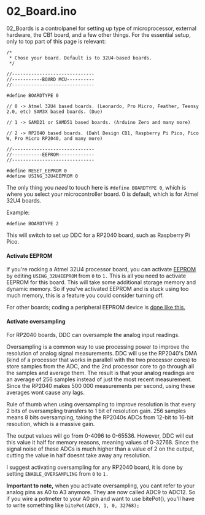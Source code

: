 # 02\_Board.ino

02\_Boards is a controlpanel for setting up type of microprocessor, external hardware, the CB1 board, and a few other things. For the essential setup, only to top part of this page is relevant:

```
/*
 * Chose your board. Default is to 32U4-based boards. 
 */

//------------------------------
//-----------BOARD MCU----------
//------------------------------

#define BOARDTYPE 0

// 0 -> Atmel 32U4 based boards. (Leonardo, Pro Micro, Feather, Teensy 2.0, etc) SAM3X based boards. (Due)

// 1 -> SAMD21 or SAMD51 based boards. (Arduino Zero and many more)

// 2 -> RP2040 based boards. (Dahl Design CB1, Raspberry Pi Pico, Pico W, Pro Micro RP2040, and many more)

//------------------------------
//-----------EEPROM-------------
//------------------------------

#define RESET_EEPROM 0
#define USING_32U4EEPROM 0
```

The only thing you _need_ to touch here is `#define BOARDTYPE 0`, which is where you select your microcontroller board. 0 is default, which is for Atmel 32U4 boards.&#x20;

Example:

`#define BOARDTYPE 2`

This will switch to set up DDC for a RP2040 board, such as Raspberry Pi Pico.

#### Activate EEPROM

If you're rocking a Atmel 32U4 processor board, you can activate [EEPROM](../../1.-project-planning/eeprom.md) by editing `USING_32U4EEPROM` from `0` to `1.` This is all you need to activate EEPROM for this board. This will take some additional storage memory and dynamic memory. So if you've activated EEPROM and is stuck using too much memory, this is a feature you could consider turning off.&#x20;

For other boards; coding a peripheral EEPROM device is [done like this.](../peripherals/i2c-devices/cat24c512.md)&#x20;

#### **Activate oversampling**

For RP2040 boards, DDC can oversample the analog input readings.&#x20;

Oversampling is a common way to use processing power to improve the resolution of analog signal measurements. DDC will use the RP2040's DMA (kind of a processor that works in parallell with the two processor cores) to store samples from the ADC, and the 2nd processor core to go through all the samples and average them. The result is that your analog readings are an average of 256 samples instead of just the most recent measurement. Since the RP2040 makes 500 000 measurements per second, using these averages wont cause any lags.&#x20;

Rule of thumb when using oversampling to improve resolution is that every 2 bits of oversampling transfers to 1 bit of resolution gain. 256 samples means 8 bits oversamping, taking the RP2040s ADCs from 12-bit to 16-bit resoution, which is a massive gain.&#x20;

The output values will go from 0-4096 to 0-65536. However, DDC will cut this value it half for memory reasons, meaning values of 0-32768. Since the signal noise of these ADCs is much higher than a value of 2 on the output, cutting the value in half doesnt take away any resolution.&#x20;

I suggest activating oversampling for any RP2040 board, it is done by setting `ENABLE_OVERSAMPLING` from `0` to `1.`

**Important to note,** when you activate oversampling, you cant refer to your analog pins as A0 to A3 anymore. They are now called ADC9 to ADC12. So if you wire a potmeter to your A0 pin and want to use bitePot(), you'll have to write something like `bitePot(ADC9, 1, 0, 32768);`
